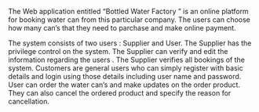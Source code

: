 The Web application entitled “Bottled Water Factory ” is an online platform for booking water can from this particular company. The users can choose how many can’s that they need to parchase and make online payment.


The system consists of two users : Supplier and User. The Supplier has the privilege control on the system. The Supplier can verify and edit the information regarding the users . The Supplier verifies all  bookings of the system. Customers are general users who can simply register with basic details and login using those details including user name and password. User can order the water can’s and make updates on the order product. They can also cancel the ordered product and specify the reason for cancellation. 
